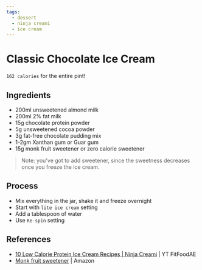 ```yaml
---
tags:
  - dessert
  - ninja creami
  - ice cream
---
```


# Classic Chocolate Ice Cream

`162 calories` for the entire pint!

## Ingredients

* 200ml unsweetened almond milk
* 200ml 2% fat milk
* 15g chocolate protein powder
* 5g unsweetened cocoa powder
* 3g fat-free chocolate pudding mix
* 1-2gm Xanthan gum or Guar gum
* 15g monk fruit sweetener or zero calorie sweetener

> Note: you've got to add sweetener, since the sweetness decreases once you freeze the ice cream.

## Process

* Mix everything in the jar, shake it and freeze overnight
* Start with `lite ice cream` setting
* Add a tablespoon of water
* Use `Re-spin` setting

## References

- [10 Low Calorie Protein Ice Cream Recipes | Ninja Creami](https://www.youtube.com/watch?v=bXqnH70Zlm4&ab_channel=FitFoodAE) | YT FitFoodAE
- [Monk fruit sweetener](https://www.amazon.com/Lakanto-Golden-Monkfruit-Natural-Sweetener/dp/B0046DPKBQ/?th=1) | Amazon
